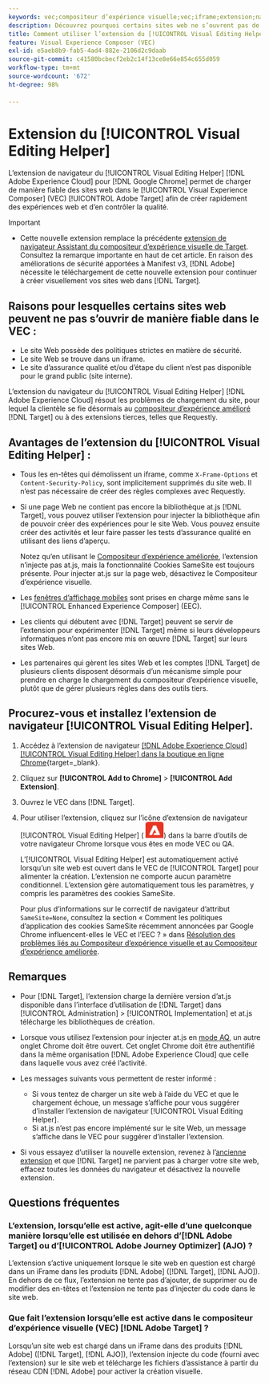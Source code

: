 ```yaml
---
keywords: vec;compositeur d’expérience visuelle;vec;iframe;extension;navigateur;questions fréquentes
description: Découvrez pourquoi certains sites web ne s’ouvrent pas de manière fiable dans le [!UICONTROL Visual Experience Composer] (VEC). L’extension de navigateur [!UICONTROL Visual Editing Helper] vous permet de charger des sites web de manière fiable dans le VEC.
title: Comment utiliser l’extension du [!UICONTROL Visual Editing Helper] ?
feature: Visual Experience Composer (VEC)
exl-id: e5aeb8b9-fab5-4ad4-882e-2106d2c9daab
source-git-commit: c41580bcbecf2eb2c14f13ce8e66e854c655d059
workflow-type: tm+mt
source-wordcount: '672'
ht-degree: 98%

---
```


# Extension du [!UICONTROL Visual Editing Helper]

L’extension de navigateur du [!UICONTROL Visual Editing Helper] [!DNL Adobe Experience Cloud] pour [!DNL Google Chrome] permet de charger de manière fiable des sites web dans le [!UICONTROL Visual Experience Composer] (VEC) [!UICONTROL Adobe Target] afin de créer rapidement des expériences web et d’en contrôler la qualité.

>[!IMPORTANT]
>
>* Cette nouvelle extension remplace la précédente [extension de navigateur Assistant du compositeur d’expérience visuelle de Target](/help/main/c-experiences/c-visual-experience-composer/r-troubleshoot-composer/vec-helper-browser-extension.md). Consultez la remarque importante en haut de cet article. En raison des améliorations de sécurité apportées à Manifest v3, [!DNL Adobe] nécessite le téléchargement de cette nouvelle extension pour continuer à créer visuellement vos sites web dans [!DNL Target].

## Raisons pour lesquelles certains sites web peuvent ne pas s’ouvrir de manière fiable dans le VEC :

* Le site Web possède des politiques strictes en matière de sécurité.
* Le site Web se trouve dans un iframe.
* Le site d’assurance qualité et/ou d’étape du client n’est pas disponible pour le grand public (site interne).

L’extension du navigateur du [!UICONTROL Visual Editing Helper] [!DNL Adobe Experience Cloud] résout les problèmes de chargement du site, pour lequel la clientèle se fie désormais au [compositeur d’expérience amélioré](/help/main/administrating-target/visual-experience-composer-set-up.md#eec) [!DNL Target] ou à des extensions tierces, telles que Requestly.

## Avantages de l’extension du [!UICONTROL Visual Editing Helper] :

* Tous les en-têtes qui démolissent un iframe, comme `X-Frame-Options` et `Content-Security-Policy`, sont implicitement supprimés du site web. Il n’est pas nécessaire de créer des règles complexes avec Requestly.
* Si une page Web ne contient pas encore la bibliothèque at.js [!DNL Target], vous pouvez utiliser l’extension pour injecter la bibliothèque afin de pouvoir créer des expériences pour le site Web. Vous pouvez ensuite créer des activités et leur faire passer les tests d’assurance qualité en utilisant des liens d’aperçu.

  Notez qu’en utilisant le [Compositeur d’expérience améliorée](/help/main/administrating-target/visual-experience-composer-set-up.md#eec), l’extension n’injecte pas at.js, mais la fonctionnalité Cookies SameSite est toujours présente. Pour injecter at.js sur la page web, désactivez le Compositeur d’expérience visuelle.

* Les [fenêtres d’affichage mobiles](/help/main/c-experiences/c-visual-experience-composer/mobile-viewports.md) sont prises en charge même sans le [!UICONTROL Enhanced Experience Composer] (EEC).
* Les clients qui débutent avec [!DNL Target] peuvent se servir de l’extension pour expérimenter [!DNL Target] même si leurs développeurs informatiques n’ont pas encore mis en œuvre [!DNL Target] sur leurs sites Web.
* Les partenaires qui gèrent les sites Web et les comptes [!DNL Target] de plusieurs clients disposent désormais d’un mécanisme simple pour prendre en charge le chargement du compositeur d’expérience visuelle, plutôt que de gérer plusieurs règles dans des outils tiers.

## Procurez-vous et installez l’extension de navigateur [!UICONTROL Visual Editing Helper].

1. Accédez à l’extension de navigateur [[!DNL Adobe Experience Cloud] [!UICONTROL Visual Editing Helper] dans la boutique en ligne Chrome](https://chrome.google.com/webstore/detail/adobe-experience-cloud-vi/kgmjjkfjacffaebgpkpcllakjifppnca){target=_blank}.
1. Cliquez sur **[!UICONTROL Add to Chrome]** > **[!UICONTROL Add Extension]**.
1. Ouvrez le VEC dans [!DNL Target].
1. Pour utiliser l’extension, cliquez sur l’icône d’extension de navigateur [!UICONTROL Visual Editing Helper] (![Icône d’extension d’édition visuelle](/help/main/c-experiences/c-visual-experience-composer/r-troubleshoot-composer/assets/visual-editing-helper.png)) dans la barre d’outils de votre navigateur Chrome lorsque vous êtes en mode VEC ou QA.

   L’[!UICONTROL Visual Editing Helper] est automatiquement activé lorsqu’un site web est ouvert dans le VEC de [!UICONTROL Target] pour alimenter la création. L’extension ne comporte aucun paramètre conditionnel. L’extension gère automatiquement tous les paramètres, y compris les paramètres des cookies SameSite.

   Pour plus d’informations sur le correctif de navigateur d’attribut `SameSite=None`, consultez la section « Comment les politiques d’application des cookies SameSite récemment annoncées par Google Chrome influencent-elles le VEC et l’EEC ? » dans [Résolution des problèmes liés au Compositeur d’expérience visuelle et au Compositeur d’expérience améliorée](/help/main/c-experiences/c-visual-experience-composer/r-troubleshoot-composer/issues-related-to-the-visual-experience-composer-vec-and-enhanced-experience-composer-eec.md).

## Remarques

* Pour [!DNL Target], l’extension charge la dernière version d’at.js disponible dans l’interface d’utilisation de [!DNL Target] dans [!UICONTROL Administration] > [!UICONTROL Implementation] et at.js télécharge les bibliothèques de création.
* Lorsque vous utilisez l’extension pour injecter at.js en [mode AQ](/help/main/c-activities/c-activity-qa/activity-qa.md), un autre onglet Chrome doit être ouvert. Cet onglet Chrome doit être authentifié dans la même organisation [!DNL Adobe Experience Cloud] que celle dans laquelle vous avez créé l’activité.
* Les messages suivants vous permettent de rester informé :

   * Si vous tentez de charger un site web à l’aide du VEC et que le chargement échoue, un message s’affiche pour vous suggérer d’installer l’extension de navigateur [!UICONTROL Visual Editing Helper].
   * Si at.js n’est pas encore implémenté sur le site Web, un message s’affiche dans le VEC pour suggérer d’installer l’extension.
* Si vous essayez d’utiliser la nouvelle extension, revenez à l’[ancienne extension](/help/main/c-experiences/c-visual-experience-composer/r-troubleshoot-composer/vec-helper-browser-extension.md) et que [!DNL Target] ne parvient pas à charger votre site web, effacez toutes les données du navigateur et désactivez la nouvelle extension.

## Questions fréquentes

### L’extension, lorsqu’elle est active, agit-elle d’une quelconque manière lorsqu’elle est utilisée en dehors d’[!DNL Adobe Target] ou d’[!UICONTROL Adobe Journey Optimizer] (AJO) ?

L’extension s’active uniquement lorsque le site web en question est chargé dans un iFrame dans les produits [!DNL Adobe] ([!DNL Target], [!DNL AJO]). En dehors de ce flux, l’extension ne tente pas d’ajouter, de supprimer ou de modifier des en-têtes et l’extension ne tente pas d’injecter du code dans le site web.

### Que fait l’extension lorsqu’elle est active dans le compositeur d’expérience visuelle (VEC) [!DNL Adobe Target] ?

Lorsqu’un site web est chargé dans un iFrame dans des produits [!DNL Adobe] ([!DNL Target], [!DNL AJO]), l’extension injecte du code (fourni avec l’extension) sur le site web et télécharge les fichiers d’assistance à partir du réseau CDN [!DNL Adobe] pour activer la création visuelle.
